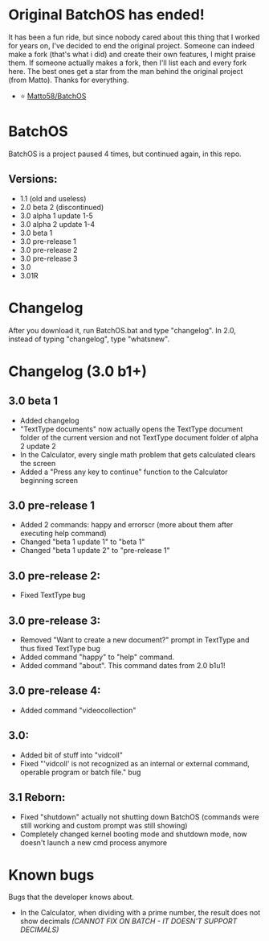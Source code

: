 # Original BatchOS has ended!
It has been a fun ride, but since nobody cared about this thing that I worked for years on, I've decided to
end the original project. Someone can indeed make a fork (that's what i did) and create their own features, I might praise them. If
someone actually makes a fork, then I'll list each and every fork here. The best ones get a star from the
man behind the original project (from Matto). Thanks for everything.
- ⭐ [Matto58/BatchOS](https://github.com/Matto58/BatchOS)

# BatchOS
BatchOS is a project paused 4 times, but continued again, in this repo.
## Versions:

- 1.1 (old and useless)
- 2.0 beta 2 (discontinued)
- 3.0 alpha 1 update 1-5
- 3.0 alpha 2 update 1-4
- 3.0 beta 1
- 3.0 pre-release 1
- 3.0 pre-release 2
- 3.0 pre-release 3
- 3.0
- 3.01R

# Changelog
After you download it, run BatchOS.bat and type "changelog".
In 2.0, instead of typing "changelog", type "whatsnew".

# Changelog (3.0 b1+)
## 3.0 beta 1
- Added changelog
- "TextType documents" now actually opens the TextType document folder of the current version and not TextType document folder of alpha 2 update 2
- In the Calculator, every single math problem that gets calculated clears the screen
- Added a "Press any key to continue" function to the Calculator beginning screen

## 3.0 pre-release 1
- Added 2 commands: happy and errorscr (more about them after executing help command)
- Changed "beta 1 update 1" to "beta 1"
- Changed "beta 1 update 2" to "pre-release 1"

## 3.0 pre-release 2:
- Fixed TextType bug

## 3.0 pre-release 3:
- Removed "Want to create a new document?" prompt in TextType and thus fixed TextType bug
- Added command "happy" to "help" command.
- Added command "about". This command dates from 2.0 b1u1!

## 3.0 pre-release 4:
- Added command "videocollection"

## 3.0:
- Added bit of stuff into "vidcoll"
- Fixed "'vidcoll' is not recognized as an internal or external command, operable program or batch file." bug

## 3.1 Reborn:
- Fixed "shutdown" actually not shutting down BatchOS (commands were still working and custom prompt was still showing)
- Completely changed kernel booting mode and shutdown mode, now doesn't launch a new cmd process anymore

# Known bugs
Bugs that the developer knows about.
- In the Calculator, when dividing with a prime number, the result does not show decimals *(CANNOT FIX ON BATCH - IT DOESN'T SUPPORT DECIMALS)*
